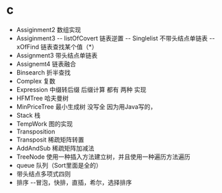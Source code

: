 # c

- Assiginment2 数组实现
- Assiginment3 
  -- listOfCovert  链表逆置
  -- Singlelist 不带头结点单链表
  -- xOfFind 链表查找某个值（*）
- Assignment3 带头结点单链表
- Assignemt4 链表融合
- Binsearch 折半查找
- Complex 复数
- Expression 中缀转后缀 后缀计算 都有 两种 实现 
- HFMTree 哈夫曼树
- MinPriceTree 最小生成树 没写全 因为用Java写的，
- Stack 栈
- TempWork 图的实现
- Transposition 
- Transposit  稀疏矩阵转置
- AddAndSub  稀疏矩阵加减法
- TreeNode 使用一种插入方法建立树，并且使用一种遍历方法遍历
- queue  队列（Sort里面是全的）
- 带头结点多项式四则
- 排序 --冒泡，快排，直插，希尔，选择排序


